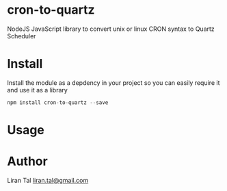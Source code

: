 # cron-to-quartz
NodeJS JavaScript library to convert unix or linux CRON syntax to Quartz Scheduler

# Install
Install the module as a depdency in your project so you can easily require it and use it as a library

```javascript
npm install cron-to-quartz --save
```

# Usage

# Author
Liran Tal <liran.tal@gmail.com>
